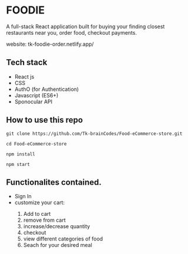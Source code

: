 <h1> FOODIE </h2>
<p>A full-stack React application built for buying your finding closest restaurants near you, order food, checkout payments.</p>
<p>website: tk-foodie-order.netlify.app/</p>


## Tech stack

<ul>
  <li>React js</li>
  <li>CSS</li>
  <li>AuthO (for Authentication)</li>
  <li>Javascript (ES6+)</li>
  <li>Sponocular API</li>
</ul>


 ## How to use this repo
 ```
git clone https://github.com/Tk-brainCodes/Food-eCommerce-store.git
```

```
cd Food-eCommerce-store
```
```
npm install
```
```
npm start
```


<h2> Functionalites contained.</h2>

<ul>
  <li>Sign In </li>
  <li> customize your cart: </li>
  <ol>
   <li>Add to cart</li> 
  <li>remove from cart </li>
  <li>increase/decrease quantity </li>
  <li>checkout </li>
  <li>view different categories of food</li>
  <li>Seach for your desired meal</li>
  </ol>
 </ul>
